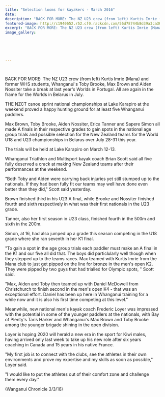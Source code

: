 ```yaml
---
title: "Selection looms for kayakers - March 2016"
date: 
description: "BACK FOR MORE: The NZ U23 crew (from left) Kurtis Imrie (Mana) and former WHS students, Whanganui's Toby Brooke, Max Brown and Aiden Nossiter take a break at last year's Worlds in Portugal."
featured-image: http://c1940652.r52.cf0.rackcdn.com/56d78744b8d39a3ca3000cd7/NZ-U23-Kayakers-ex-WHS-3.3.16.jpg
excerpt: "BACK FOR MORE: The NZ U23 crew (from left) Kurtis Imrie (Mana) and former WHS students, Whanganui's Toby Brooke, Max Brown and Aiden Nossiter take a break at last year's Worlds in Portugal. All are again in the frame for the Worlds in Belarus in July."
image_gallery:
    
    
    
    
    
---
```


<p>&nbsp;</p>
<p>BACK FOR MORE: The NZ U23 crew (from left) Kurtis Imrie (Mana) and former WHS students, Whanganui's Toby Brooke, Max Brown and Aiden Nossiter take a break at last year's Worlds in Portugal. All are again in the frame for the Worlds in Belarus in July.</p>
<p>THE NZCT canoe sprint national championships at Lake Karapiro at the weekend proved a happy hunting ground for at least five Whanganui paddlers.</p>
<p>Max Brown, Toby Brooke, Aiden Nossiter, Erica Tanner and Sapere Simon all made A finals in their respective grades to gain spots in the national age group trials and possible selection for the New Zealand teams for the World U18 and U23 championships in Belarus over July 28-31 this year.</p>
<p>The trials will be held at Lake Karapiro on March 12-13.</p>
<p>Whanganui Triathlon and Multisport kayak coach Brian Scott said all five fully deserved a crack at making New Zealand teams after their performances at the weekend.</p>
<p>"Both Toby and Aiden were carrying back injuries yet still stumped up to the nationals. If they had been fully fit our teams may well have done even better than they did," Scott said yesterday.</p>
<p>Brown finished third in his U23 A final, while Brooke and Nossiter finished fourth and sixth respectively in what was their first nationals in the U23 grade.</p>
<p>Tanner, also her first season in U23 class, finished fourth in the 500m and sixth in the 200m.</p>
<p>Simon, at 16, had also jumped up a grade this season competing in the U18 grade where she ran seventh in her K1 final.</p>
<p>"To gain a spot in the age group trials each paddler must make an A final in the K1 and our five all did that. The boys did particlularly well though when they stepped up to the teams races. Max teamed with Kurtis Imrie from the Mana club to just get pipped on the line for bronze in the men's open K2. They were pipped by two guys that had trialled for Olympic spots, " Scott said.</p>
<p>"Max, Aiden and Toby then teamed up with Daniel McDowell from Christchurch to finish second in the men's open K4 - that was an exceptional effort. Daniel has been up here in Whanganui training for a while now and it is also his first time competing at this level."</p>
<p>Meanwhile, new national men's kayak coach Frederic Loyer was impressed with the potential in some of the younger paddlers at the nationals, with Bay of Plenty's Taris Harker and Whanganui's Max Brown and Toby Brooke among the younger brigade shining in the open division.</p>
<p>Loyer is hoping 2020 will herald a new era in the sport for Kiwi males, having arrived only last week to take up his new role after six years coaching in Canada and 15 years in his native France.</p>
<p>"My first job is to connect with the clubs, see the athletes in their own environments and prove my expertise and my skills as soon as possible," Loyer said.</p>
<p>"I would like to put the athletes out of their comfort zone and challenge them every day."</p>
<p>(Wanganui Chronicle 3/3/16)</p>

